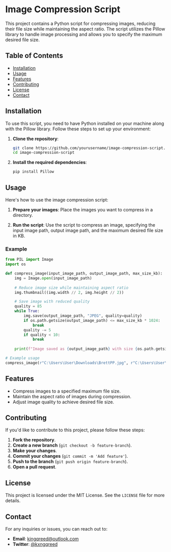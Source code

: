 # Image Compression Script

This project contains a Python script for compressing images, reducing their file size while maintaining the aspect ratio. The script utilizes the Pillow library to handle image processing and allows you to specify the maximum desired file size.

## Table of Contents

- [Installation](#installation)
- [Usage](#usage)
- [Features](#features)
- [Contributing](#contributing)
- [License](#license)
- [Contact](#contact)

## Installation

To use this script, you need to have Python installed on your machine along with the Pillow library. Follow these steps to set up your environment:

1. **Clone the repository**:
   ```bash
   git clone https://github.com/yourusername/image-compression-script.git
   cd image-compression-script
   ```

2. **Install the required dependencies**:
   ```bash
   pip install Pillow
   ```

## Usage

Here's how to use the image compression script:

1. **Prepare your images**: Place the images you want to compress in a directory.

2. **Run the script**: Use the script to compress an image, specifying the input image path, output image path, and the maximum desired file size in KB.

### Example

```python
from PIL import Image
import os

def compress_image(input_image_path, output_image_path, max_size_kb):
    img = Image.open(input_image_path)
    
    # Reduce image size while maintaining aspect ratio
    img.thumbnail((img.width // 2, img.height // 2))

    # Save image with reduced quality
    quality = 85
    while True:
        img.save(output_image_path, "JPEG", quality=quality)
        if os.path.getsize(output_image_path) <= max_size_kb * 1024:
            break
        quality -= 5
        if quality < 10:
            break
    
    print(f"Image saved as {output_image_path} with size {os.path.getsize(output_image_path) / 1024:.2f} KB")

# Example usage
compress_image(r"C:\Users\User\Downloads\BrettPP.jpg", r"C:\Users\User\Downloads\BrettPPoutput.jpg", 250)
```

## Features

- Compress images to a specified maximum file size.
- Maintain the aspect ratio of images during compression.
- Adjust image quality to achieve desired file size.

## Contributing

If you'd like to contribute to this project, please follow these steps:

1. **Fork the repository**.
2. **Create a new branch** (`git checkout -b feature-branch`).
3. **Make your changes**.
4. **Commit your changes** (`git commit -m 'Add feature'`).
5. **Push to the branch** (`git push origin feature-branch`).
6. **Open a pull request**.

## License

This project is licensed under the MIT License. See the `LICENSE` file for more details.

## Contact

For any inquiries or issues, you can reach out to:
- **Email**: kingqreed@outlook.com
- **Twitter**: [@kxngqreed](https://twitter.com/kxngqreed)
